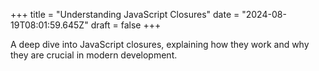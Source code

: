 +++
title = "Understanding JavaScript Closures"
date = "2024-08-19T08:01:59.645Z"
draft = false
+++

  A deep dive into JavaScript closures, explaining how they work and why they are crucial in modern development.
        